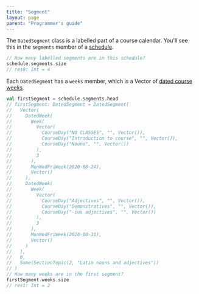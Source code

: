 ```yaml
---
title: "Segment"
layout: page
parent: "Programmer's guide"
---
```





The `DatedSegment` class is a labelled part of a course calendar.  You'll see this in the `segments` member of a [schedule](../schedule/).

```scala
// How many labelled segments are in this schedule?
schedule.segments.size
// res0: Int = 4
```

Each `DatedSegment` has a `weeks` member, which is a Vector of [dated course weeks](../datedWeek/).


```scala
val firstSegment = schedule.segments.head
// firstSegment: DatedSegment = DatedSegment(
//   Vector(
//     DatedWeek(
//       Week(
//         Vector(
//           CourseDay("NO CLASSES", "", Vector()),
//           CourseDay("Introduction to course", "", Vector()),
//           CourseDay("Nouns", "", Vector())
//         ),
//         3
//       ),
//       MonWedFriWeek(2020-08-24),
//       Vector()
//     ),
//     DatedWeek(
//       Week(
//         Vector(
//           CourseDay("Adjectives", "", Vector()),
//           CourseDay("Demonstratives", "", Vector()),
//           CourseDay("-ius adjectives", "", Vector())
//         ),
//         3
//       ),
//       MonWedFriWeek(2020-08-31),
//       Vector()
//     )
//   ),
//   0,
//   Some(SectionTopic(2, "Latin nouns and adjectives"))
// )
// How many weeks are in the first segment?
firstSegment.weeks.size
// res1: Int = 2
```

